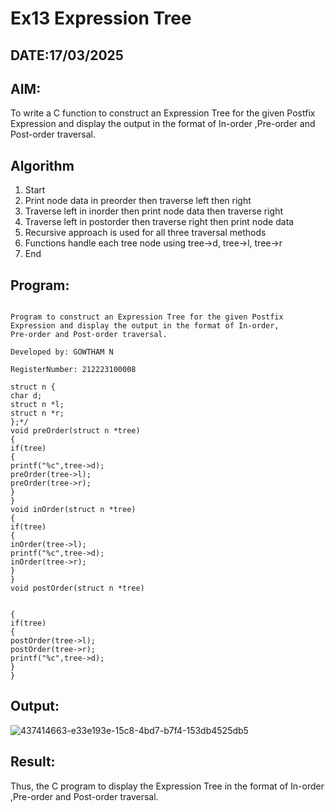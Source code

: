 # Ex13 Expression Tree
## DATE:17/03/2025
## AIM:
To write a C function to construct an Expression Tree for the given Postfix Expression and display the output in the format of In-order ,Pre-order and Post-order traversal.

## Algorithm
1. Start 
2. Print node data in preorder then traverse left then right 
3. Traverse left in inorder then print node data then traverse right 
4. Traverse left in postorder then traverse right then print node data 
5. Recursive approach is used for all three traversal methods 
6. Functions handle each tree node using tree->d, tree->l, tree->r 
7. End  

## Program:
```

Program to construct an Expression Tree for the given Postfix Expression and display the output in the format of In-order,
Pre-order and Post-order traversal.

Developed by: GOWTHAM N

RegisterNumber: 212223100008
```
```
struct n { 
char d; 
struct n *l; 
struct n *r; 
};*/ 
void preOrder(struct n *tree) 
{ 
if(tree) 
{ 
printf("%c",tree->d); 
preOrder(tree->l); 
preOrder(tree->r); 
} 
} 
void inOrder(struct n *tree) 
{ 
if(tree) 
{ 
inOrder(tree->l); 
printf("%c",tree->d); 
inOrder(tree->r); 
} 
} 
void postOrder(struct n *tree) 
  
  
{ 
if(tree) 
{ 
postOrder(tree->l); 
postOrder(tree->r); 
printf("%c",tree->d); 
} 
} 
```

## Output:

![437414663-e33e193e-15c8-4bd7-b7f4-153db4525db5](https://github.com/user-attachments/assets/d7a9b330-90b7-40f0-b44d-afa851762bd0)


## Result:

Thus, the C program to display the Expression Tree in the format of In-order ,Pre-order and Post-order traversal.
